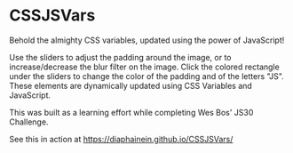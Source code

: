 # CSSJSVars

Behold the almighty CSS variables, updated using the power of JavaScript!

Use the sliders to adjust the padding around the image, or to increase/decrease the blur filter on the image. Click the colored rectangle under the sliders to change the color of the padding and of the letters "JS". 
These elements are dynamically updated using CSS Variables and JavaScript. 

This was built as a learning effort while completing Wes Bos' JS30 Challenge.

See this in action at https://diaphainein.github.io/CSSJSVars/